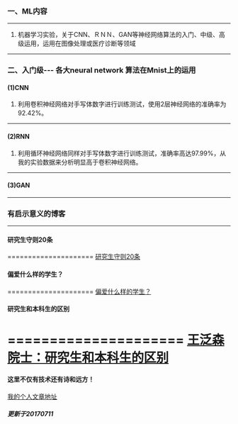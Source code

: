 ### 一、ML内容
***
1. 机器学习实验，关于CNN、ＲＮＮ、GAN等神经网络算法的入门、中级、高级运用，运用在图像处理或医疗诊断等领域
***
### 二、入门级--- 各大neural network 算法在Mnist上的运用
#### (1)CNN
1. 利用卷积神经网络对手写体数字进行训练测试，使用2层神经网络的准确率为92.42%。
***
#### (2)RNN
1. 利用循环神经网络同样对手写体数字进行训练测试，准确率高达97.99%，从我的实验数据来分析明显高于卷积神经网络。
***
#### (3)GAN






***
### 有启示意义的博客
***
#### 研究生守则20条
=====================
[研究生守则20条](http://blog.sciencenet.cn/home.php?mod=space&uid=220220&do=blog&id=444499)

#### 偏爱什么样的学生？
=====================
[偏爱什么样的学生？](http://blog.sciencenet.cn/home.php?mod=space&uid=265898&do=blog&id=241678)

#### 研究生和本科生的区别
=====================
[王泛森院士：研究生和本科生的区别](http://www.folo.cn/user1/18593/archives/2009/79758.html)
=====================
#### 这里不仅有技术还有诗和远方！
[我的个人文章地址](www.lenhard.cf)
##### 更新于20170711